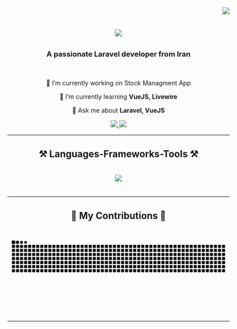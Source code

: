 <img align="right" src="https://visitor-badge.laobi.icu/badge?page_id=ParsaShafiei.ParsaShafiei" />

<h1 align="center">
    <img src="https://readme-typing-svg.herokuapp.com/?font=Righteous&size=35&center=true&vCenter=true&width=500&height=70&duration=4000&lines=Hi+There!+👋;+I'm+Parsa+Shafiei!;" />
</h1>

<h3 align="center">A passionate Laravel developer from Iran</h3>

<br/>

<div align="center">
 
 🔭 I’m currently working on Stock Managment App
 
 🌱 I’m currently learning **VueJS, Livewire**

💬 Ask me about **Laravel, VueJS**


 </div>
 
<div align="center"> 
  <a href="mailto:parsa.sha2004@gmail.com">
    <img src="https://img.shields.io/badge/Gmail-333333?style=for-the-badge&logo=gmail&logoColor=red" />
  </a>
  <a href="https://linkedin.com/in/ParsaShafiei" target="_blank">
    <img src="https://img.shields.io/badge/LinkedIn-0077B5?style=for-the-badge&logo=linkedin&logoColor=white" target="_blank" />
  </a>
</div>

 <hr/>
 
<h2 align="center">⚒️ Languages-Frameworks-Tools ⚒️</h2>
<br/>
<div align="center">
    <img src="https://skillicons.dev/icons?i=laravel,vuejs,php,javascript,livewire,html,css" /><br>
</div>

<br/>
<hr/>

<div align="center">
  <h2>🐍 My Contributions 🐍</h2>
  <br>
  <img alt="snake eating my contributions" src="https://raw.githubusercontent.com/ParsaShafiei/ParsaShafiei/output/github-contribution-grid-snake.svg" />
  
  <br/><br/><br/>
</div>

<hr/>



<br/>
